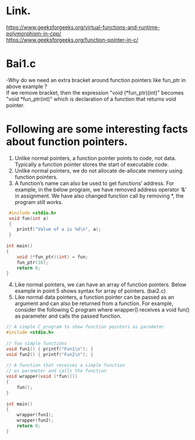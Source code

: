 # Link.
https://www.geeksforgeeks.org/virtual-functions-and-runtime-polymorphism-in-cpp/ <br>
https://www.geeksforgeeks.org/function-pointer-in-c/

# Bai1.c
 -Why do we need an extra bracket around function pointers like fun_ptr in above example ? <br>
 If we remove bracket, then the expression "void (\*fun_ptr)(int)" becomes "void \*fun_ptr(int)" which is declaration of a function that returns void pointer.
 
# Following are some interesting facts about function pointers.
1) Unlike normal pointers, a function pointer points to code, not data. Typically a function pointer stores the start of executable code.
2) Unlike normal pointers, we do not allocate de-allocate memory using function pointers.
3) A function’s name can also be used to get functions’ address. For example, in the below program, we have removed address operator ‘&’ in assignment. We have also changed function call by removing \*, the program still works. <br>

~~~cpp
 #include <stdio.h>
 void fun(int a)
 {
    printf("Value of a is %d\n", a);
 }
  
int main()
{ 
    void (*fun_ptr)(int) = fun; 
    fun_ptr(10);  
    return 0;
}
~~~
4) Like normal pointers, we can have an array of function pointers. Below example in point 5 shows syntax for array of pointers. (bai2.c)
5) Like normal data pointers, a function pointer can be passed as an argument and can also be returned from a function. For example, consider the following C program where wrapper() receives a void fun() as parameter and calls the passed function.
~~~cpp
// A simple C program to show function pointers as parameter
#include <stdio.h>
  
// Two simple functions
void fun1() { printf("Fun1\n"); }
void fun2() { printf("Fun2\n"); }
  
// A function that receives a simple function
// as parameter and calls the function
void wrapper(void (*fun)())
{
    fun();
}
  
int main()
{
    wrapper(fun1);
    wrapper(fun2);
    return 0;
}
~~~
